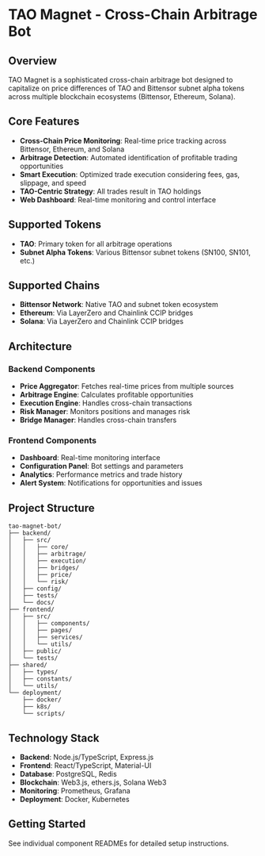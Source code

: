 # TAO Magnet - Cross-Chain Arbitrage Bot

## Overview
TAO Magnet is a sophisticated cross-chain arbitrage bot designed to capitalize on price differences of TAO and Bittensor subnet alpha tokens across multiple blockchain ecosystems (Bittensor, Ethereum, Solana).

## Core Features
- **Cross-Chain Price Monitoring**: Real-time price tracking across Bittensor, Ethereum, and Solana
- **Arbitrage Detection**: Automated identification of profitable trading opportunities
- **Smart Execution**: Optimized trade execution considering fees, gas, slippage, and speed
- **TAO-Centric Strategy**: All trades result in TAO holdings
- **Web Dashboard**: Real-time monitoring and control interface

## Supported Tokens
- **TAO**: Primary token for all arbitrage operations
- **Subnet Alpha Tokens**: Various Bittensor subnet tokens (SN100, SN101, etc.)

## Supported Chains
- **Bittensor Network**: Native TAO and subnet token ecosystem
- **Ethereum**: Via LayerZero and Chainlink CCIP bridges
- **Solana**: Via LayerZero and Chainlink CCIP bridges

## Architecture

### Backend Components
- **Price Aggregator**: Fetches real-time prices from multiple sources
- **Arbitrage Engine**: Calculates profitable opportunities
- **Execution Engine**: Handles cross-chain transactions
- **Risk Manager**: Monitors positions and manages risk
- **Bridge Manager**: Handles cross-chain transfers

### Frontend Components
- **Dashboard**: Real-time monitoring interface
- **Configuration Panel**: Bot settings and parameters
- **Analytics**: Performance metrics and trade history
- **Alert System**: Notifications for opportunities and issues

## Project Structure
```
tao-magnet-bot/
├── backend/
│   ├── src/
│   │   ├── core/
│   │   ├── arbitrage/
│   │   ├── execution/
│   │   ├── bridges/
│   │   ├── price/
│   │   └── risk/
│   ├── config/
│   ├── tests/
│   └── docs/
├── frontend/
│   ├── src/
│   │   ├── components/
│   │   ├── pages/
│   │   ├── services/
│   │   └── utils/
│   ├── public/
│   └── tests/
├── shared/
│   ├── types/
│   ├── constants/
│   └── utils/
└── deployment/
    ├── docker/
    ├── k8s/
    └── scripts/
```

## Technology Stack
- **Backend**: Node.js/TypeScript, Express.js
- **Frontend**: React/TypeScript, Material-UI
- **Database**: PostgreSQL, Redis
- **Blockchain**: Web3.js, ethers.js, Solana Web3
- **Monitoring**: Prometheus, Grafana
- **Deployment**: Docker, Kubernetes

## Getting Started
See individual component READMEs for detailed setup instructions. 